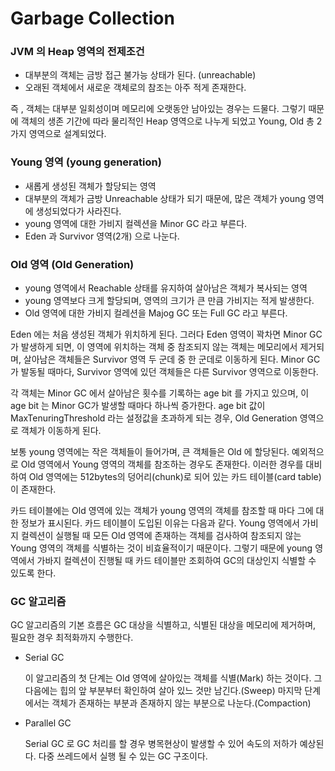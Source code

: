 # Garbage Collection

### JVM 의 Heap 영역의 전제조건

- 대부분의 객체는 금방 접근 불가능 상태가 된다. (unreachable)
- 오래된 객체에서 새로운 객체로의 참조는 아주 적게 존재한다.

즉 , 객체는 대부분 일회성이며 메모리에 오랫동안 남아있는 경우는 드물다. 그렇기 때문에 객체의 생존 기간에 따라 물리적인 Heap 영역으로 나누게 되었고 Young, Old 총 2가지 영역으로 설계되었다.

### Young 영역 (young generation)

- 새롭게 생성된 객체가 할당되는 영역
- 대부분의 객체가 금방 Unreachable 상태가 되기 때문에, 많은 객체가 young 영역에 생성되었다가 사라진다.
- young 영역에 대한 가비지 컬렉션을 Minor GC 라고 부른다.
- Eden 과 Survivor 영역(2개) 으로 나눈다.

### Old 영역 (Old Generation)

- young 영역에서 Reachable 상태를 유지하여 살아남은 객체가 복사되는 영역
- young 영역보다 크게 할당되며, 영역의 크기가 큰 만큼 가비지는 적게 발생한다.
- Old 영역에 대한 가비지 컬레션을 Majog GC 또는 Full GC 라고 부른다.

Eden 에는 처음 생성된 객체가 위치하게 된다. 그러다 Eden 영역이 꽉차면 Minor GC 가 발생하게 되면, 이 영역에 위치하는 객체 중 참조되지 않는 객체는 메모리에서 제거되며, 살아남은 객체들은 Survivor 영역 두 군데 중 한 군데로 이동하게 된다. Minor GC 가 발동될 때마다, Survivor 영역에 있던 객체들은 다른 Survivor 영역으로 이동한다.

각 객체는 Minor GC 에서 살아남은 횟수를 기록하는 age bit 를 가지고 있으며, 이 age bit 는 Minor GC가 발생할 때마다 하나씩 증가한다. age bit 값이 MaxTenuringThreshold 라는 설정값을 초과하게 되는 경우, Old Generation 영역으로 객체가 이동하게 된다.

보통 young 영역에는 작은 객체들이 들어가며, 큰 객체들은 Old 에 할당된다. 예외적으로 Old 영역에서 Young 영역의 객체를 참조하는 경우도 존재한다. 이러한 경우를 대비하여 Old 영역에는 512bytes의 덩어리(chunk)로 되어 있는 카드 테이블(card table)이 존재한다.

카드 테이블에는 Old 영역에 있는 객체가 young 영역의 객체를 참조할 때 마다 그에 대한 정보가 표시된다. 카드 테이블이 도입된 이유는 다음과 같다. Young 영역에서 가비지 컬렉션이 실행될 때 모든 Old 영역에 존재하는 객체를 검사하여 참조되지 않는 Young 영역의 객체를 식별하는 것이 비효율적이기 때문이다. 그렇기 때문에 young 영역에서 가바지 컬렉션이 진행될 때 카드 테이블만 조회하여 GC의 대상인지 식별할 수 있도록 한다.

### GC 알고리즘

GC 알고리즘의 기본 흐름은 GC 대상을 식별하고, 식별된 대상을 메모리에 제거하며, 필요한 경우 최적화까지 수행한다.

- Serial GC

  이 알고리즘의 첫 단계는 Old 영역에 살아있는 객체를 식별(Mark) 하는 것이다. 그 다음에는 힙의 앞 부분부터 확인하여 살아 있느 것만 남긴다.(Sweep) 마지막 단계에서는 객체가 존재하는 부분과 존재하지 않는 부분으로 나눈다.(Compaction)

- Parallel GC

  Serial GC 로 GC 처리를 할 경우 병목현상이 발생할 수 있어 속도의 저하가 예상된다. 다중 쓰레드에서 실행 될 수 있는 GC 구조이다.